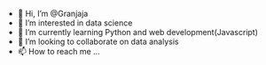 - 👋 Hi, I’m @Granjaja
- 👀 I’m interested in data science
- 🌱 I’m currently learning Python and web development(Javascript)
- 💞️ I’m looking to collaborate on data analysis
- 📫 How to reach me ...

<!---
Granjaja/Granjaja is a ✨ special ✨ repository because its `README.md` (this file) appears on your GitHub profile.
You can click the Preview link to take a look at your changes.
--->
